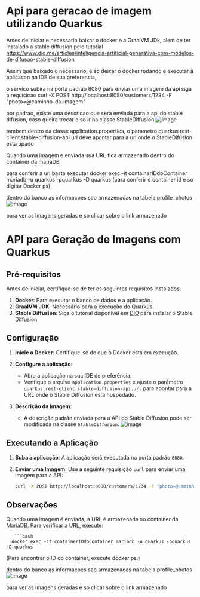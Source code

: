 # Api para geracao de imagem utilizando Quarkus

Antes de iniciar e necessario baixar o docker e a GraalVM JDk, alem de ter instalado a stable diffusion pelo tutorial https://www.dio.me/articles/inteligencia-artificial-generativa-com-modelos-de-difusao-stable-diffusion


Assim que baixado o necessario, e so deixar o docker rodando e executar a aplicacao na IDE de sua preferencia,


o servico subira na porta padrao 8080 para enviar uma imagem da api siga a requisicao curl -X POST http://localhost:8080/customers/1234 -F "photo=@caminho-da-imagem"

 por padrao, existe uma descricao que sera enviada para a api do stable difusion, caso queira trocar e so ir na classe StableDiffusion
![image](https://github.com/user-attachments/assets/198d76ee-2802-4d77-9472-fcdc4eb375a3)

tambem dentro da classe application.properties, o parametro quarkus.rest-client.stable-diffusion-api.url deve apontar para a url onde o StableDifusion esta upado


Quando uma imagem e enviada sua URL fica armazenado dentro do container da mariaDB

para conferir a url basta executar docker exec -it containerIDdoContainer mariadb -u quarkus -pquarkus -D quarkus
(para conferir o container id e so digitar Docker ps)


dentro do banco as informacoes sao armazenadas na tabela profile_photos
![image](https://github.com/user-attachments/assets/6149b3c9-4873-489a-b199-3b89e7354d4b)

para ver as imagens geradas e so clicar sobre o link armazenado

# API para Geração de Imagens com Quarkus

## Pré-requisitos

Antes de iniciar, certifique-se de ter os seguintes requisitos instalados:

1. **Docker**: Para executar o banco de dados e a aplicação.
2. **GraalVM JDK**: Necessário para a execução do Quarkus.
3. **Stable Diffusion**: Siga o tutorial disponível em [DIO](https://www.dio.me/articles/inteligencia-artificial-generativa-com-modelos-de-difusao-stable-diffusion) para instalar o Stable Diffusion.

## Configuração

1. **Inicie o Docker**: Certifique-se de que o Docker está em execução.

2. **Configure a aplicação**:
   - Abra a aplicação na sua IDE de preferência.
   - Verifique o arquivo `application.properties` e ajuste o parâmetro `quarkus.rest-client.stable-diffusion-api.url` para apontar para a URL onde o Stable Diffusion está hospedado.

3. **Descrição da Imagem**:
   - A descrição padrão enviada para a API do Stable Diffusion pode ser modificada na classe `StableDiffusion`.
     ![image](https://github.com/user-attachments/assets/198d76ee-2802-4d77-9472-fcdc4eb375a3)

## Executando a Aplicação

1. **Suba a aplicação**: A aplicação será executada na porta padrão `8080`.

2. **Enviar uma Imagem**:
   Use a seguinte requisição `curl` para enviar uma imagem para a API:
   ```bash
   curl -X POST http://localhost:8080/customers/1234 -F "photo=@caminho-da-imagem"

## Observações
 
Quando uma imagem é enviada, a URL é armazenada no container da MariaDB. Para verificar a URL, execute:

       ```bash
      docker exec -it containerIDdoContainer mariadb -u quarkus -pquarkus -D quarkus
(Para encontrar o ID do container, execute docker ps.)

dentro do banco as informacoes sao armazenadas na tabela profile_photos
![image](https://github.com/user-attachments/assets/6149b3c9-4873-489a-b199-3b89e7354d4b)

para ver as imagens geradas e so clicar sobre o link armazenado

